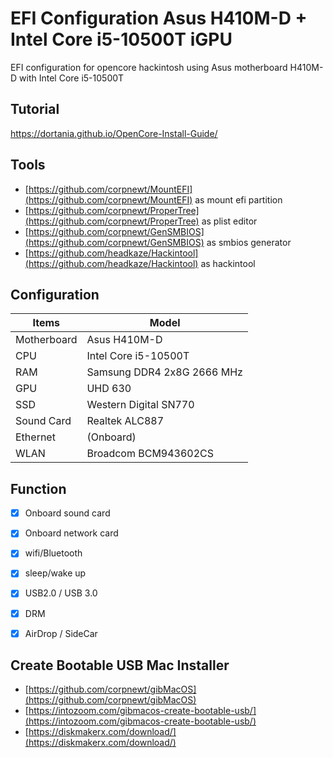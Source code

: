 # EFI Configuration Asus H410M-D + Intel Core i5-10500T iGPU
 EFI configuration for opencore hackintosh using Asus motherboard H410M-D with Intel Core i5-10500T
 
##  Tutorial
https://dortania.github.io/OpenCore-Install-Guide/

## Tools
- [https://github.com/corpnewt/MountEFI](https://github.com/corpnewt/MountEFI) as mount efi partition
- [https://github.com/corpnewt/ProperTree](https://github.com/corpnewt/ProperTree) as plist editor
- [https://github.com/corpnewt/GenSMBIOS](https://github.com/corpnewt/GenSMBIOS) as smbios generator
- [https://github.com/headkaze/Hackintool](https://github.com/headkaze/Hackintool) as hackintool

##  Configuration

| Items       | Model               |
| ----------- | ------------------- |
| Motherboard | Asus H410M-D |
| CPU         | Intel Core i5-10500T |
| RAM         | Samsung DDR4 2x8G 2666 MHz |
| GPU | UHD 630 |
| SSD | Western Digital SN770
| Sound Card  | Realtek ALC887      |
| Ethernet    | (Onboard)           |
| WLAN        | Broadcom BCM943602CS |


##  Function
- [x] Onboard sound card
- [x] Onboard network card
- [x] wifi/Bluetooth
- [x] sleep/wake up
- [x] USB2.0 / USB 3.0
- [x] DRM
- [x] AirDrop / SideCar


## Create Bootable USB Mac Installer
- [https://github.com/corpnewt/gibMacOS](https://github.com/corpnewt/gibMacOS)
- [https://intozoom.com/gibmacos-create-bootable-usb/](https://intozoom.com/gibmacos-create-bootable-usb/)
- [https://diskmakerx.com/download/](https://diskmakerx.com/download/)
